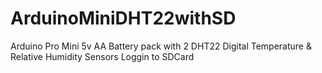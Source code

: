 # ArduinoMiniDHT22withSD
Arduino Pro Mini 5v AA Battery pack with 2 DHT22 Digital Temperature &amp; Relative Humidity Sensors Loggin to SDCard
